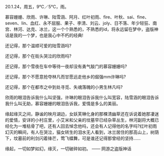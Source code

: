 <link href="../../css/style.css" rel="stylesheet" type="text/css" />

<span class="fzzy">20.1.24，周五，9℃／5℃，雨。

<div class="p">

慕容姗姗、欣雨、许琳、陆雪涵、阿月、红叶初雨、fire、叶秋、sai、fine、seven、lin、血红、永不屈服、果子、李清、刘云、joly、日不落、年少轻狂、南宫、林河、达克、冰兰，这一个个熟悉的，不熟悉的id，将永远留在梦中，盗版神话是我的一个梦，也是我心中不朽的经典!

还记得，那个温顺可爱的陆雪涵吗?

还记得，那个在街头哭泣的欣雨吗?

还记得，那个雪夜在车中等待一夜却没有勇气敲门的慕容姗姗吗?

还记得，那个不愿意抢夺林凡而甘愿远走他乡的倔强mm许琳吗?

还记得，那个在都市之中到处寻觅、失魂落魄的小男生林凡吗?

欣雨的眼泪告诉我什么叫坚强，许琳的眼泪告诉我什么叫宽容，陆雪涵的眼泪告诉我什么叫无助，慕容姗姗的眼泪告诉我，爱情是多么的美丽。

缘起缘灭之间，静谧的映月湖边，女妖芙琳化身的那棵清幽草还在诉说着她那凄迷的爱情，安详的小村庄里，小艾米和父亲的坟墓早已经杂草丛生，林河副将大概已经化为一堆枯骨了吧，还有人回去悼念他吗，还会有人记得他的名字吗?红叶初雨幻灭的瞬间，有人在哭泣，猫女转生的泪水无人看到，冰兰居住的那高山上，树荫下，坟墓前的利剑闪着锋芒，莺飞蝶舞，可是谁还记得那曾经的坚持……

缘起，一切如梦如幻，缘灭，一切破碎如初。 —— 网游之盗版神话

